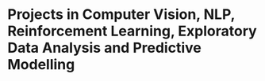 # Projects in Computer Vision, NLP, Reinforcement Learning, Exploratory Data Analysis and Predictive Modelling

